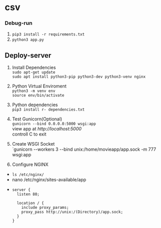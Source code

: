 # csv

### Debug-run
1. `pip3 install -r requirements.txt`
2. `python3 app.py`


## Deploy-server
1. Install Dependencies \
  `sudo apt-get update` \
  `sudo apt install python3-pip python3-dev python3-venv nginx`
  
2. Python Virtual Enviroment \
  `python3 -m venv env` \
  `source env/bin/activate` 
  
3. Python dependencies \
  `pip3 install r- dependencies.txt` 
  
4. Test Gunicorn(Optional) \
  `gunicorn --bind 0.0.0.0:5000 wsgi:app` \
  view app at *http://localhost:5000* \
  controll C to exit
  
5. Create WSGI Socket  \
   `gunicorn --workers 3 --bind unix:/home/movieapp/app.sock -m 777 wsgi:app
  
6. Configure NGINX
  - `ls /etc/nginx/`
  - nano /etc/nginx/sites-available/app
  - ```
    server {
      listen 80;
 
      location / {
        include proxy_params;
        proxy_pass http://unix:/(Directory)/app.sock;
      }  
    }
    ```
  



  

  
  

